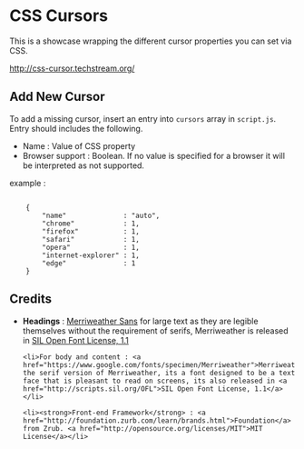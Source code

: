 CSS Cursors
================

This is a showcase wrapping the different cursor properties you can set via CSS. 

http://css-cursor.techstream.org/

Add New Cursor
--------------

To add a missing cursor, insert an entry into <code>cursors</code> array in <code>script.js</code>. <br/>
Entry should includes the following.
<ul>
	<li>Name : Value of CSS property</li>
	<li>Browser support : Boolean. If no value is specified for a browser it will be interpreted as not supported.</li>
</ul>

example :
<pre><code>
	{ 
		"name" 				: "auto", 
		"chrome" 			: 1, 
		"firefox"	    	: 1, 
		"safari"			: 1, 
		"opera" 			: 1, 
		"internet-explorer" : 1,
		"edge"				: 1
	}
</code></pre>

Credits
-------
<ul>
	<li><strong>Headings</strong> : <a href="https://www.google.com/fonts/specimen/Merriweather+Sans">Merriweather Sans</a> for large text as they are legible themselves without the requirement of serifs, Merriweather is released in <a href="http://scripts.sil.org/OFL">SIL Open Font License, 1.1</a></li>

	<li>For body and content : <a href="https://www.google.com/fonts/specimen/Merriweather">Merriweather</a> the serif version of Merriweather, its a font designed to be a text face that is pleasant to read on screens, its also released in <a href="http://scripts.sil.org/OFL">SIL Open Font License, 1.1</a></li>

	<li><strong>Front-end Framework</strong> : <a href="http://foundation.zurb.com/learn/brands.html">Foundation</a> from Zrub. <a href="http://opensource.org/licenses/MIT">MIT License</a></li>
</ul>
